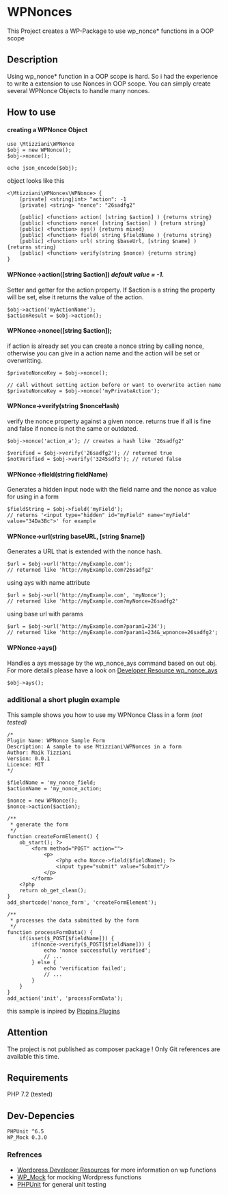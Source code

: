 # WPNonces

This Project creates a WP-Package to use wp_nonce* functions in a OOP scope

## Description

Using wp_nonce* function in a OOP scope is hard. So i had the experience to write a extension to use Nonces in OOP scope.
You can simply create several WPNonce Objects to handle many nonces.

## How to use

#### creating a WPNonce Object

    use \Mtizziani\WPNonce
    $obj = new WPNonce();
    $obj->nonce();
    
    echo json_encode($obj);
    
object looks like this

    <\Mtizziani\WPNonces\WPNonce> {
        [private] <string|int> "action": -1
        [private] <string> "nonce": "26sadfg2"
        
        [public] <function> action( [string $action] ) {returns string}
        [public] <function> nonce( [string $action] ) {return string}
        [public] <function> ays() {returns mixed}
        [public] <function> field( string $fieldName ) {returns string}
        [public] <function> url( string $baseUrl, [string $name] ) {returns string}
        [public] <function> verify(string $nonce) {returns string}
    }
    

#### WPNonce->action([string $action]) *default value = -1.*
Setter and getter for the action property. If $action is a string the property will be set, else it
returns the value of the action.

    $obj->action('myActionName');
    $actionResult = $obj->action();
    
#### WPNonce->nonce([string $action]);
if action is already set you can create a nonce string by calling nonce, otherwise you can give in a action name and the 
action will be set or overwritting.

    $privateNonceKey = $obj->nonce();
     
    // call without setting action before or want to overwrite action name
    $privateNonceKey = $obj->nonce('myPrivateAction');
    
#### WPNonce->verify(string $nonceHash)
verify the nonce property against a given nonce. returns true if all is fine and false if nonce is not the same
or outdated.

    $obj->nonce('action_a'); // creates a hash like '26sadfg2'
    
    $verified = $obj->verify('26sadfg2'); // returned true
    $notVerified = $obj->verify('3245sdf3'); // retured false
    
#### WPNonce->field(string fieldName)
Generates a hidden input node with the field name and the nonce as value for using in a form

    $fieldString = $obj->field('myField'); 
    // returns '<input type="hidden" id="myField" name="myField" value="34Da3Bc">' for example

#### WPNonce->url(string baseURL, [string $name])
Generates a URL that is extended with the nonce hash.

    $url = $obj->url('http://myExample.com');
    // returned like 'http://myExample.com?26sadfg2'
    
using ays with name attribute

    $url = $obj->url('http://myExample.com', 'myNonce');
    // returned like 'http://myExample.com?myNonce=26sadfg2'
    
using base url with params
    
    $url = $obj->url('http://myExample.com?param1=234');
    // returned like 'http://myExample.com?param1=234&_wpnonce=26sadfg2';
    
#### WPNonce->ays()  
Handles a ays message by the wp_nonce_ays command based on out obj. For more details please
have a look on [Developer Resource wp_nonce_ays](https://developer.wordpress.org/reference/functions/wp_nonce_ays/)

    $obj->ays();
    

### additional a short plugin example

This sample shows you how to use my WPNonce Class in a form *(not tested)*
    
    
    /*
    Plugin Name: WPNonce Sample Form
    Description: A sample to use Mtizziani\WPNonces in a form
    Author: Maik Tizziani
    Version: 0.0.1
    Licence: MIT
    */ 
     
    $fieldName = 'my_nonce_field;
    $actionName = 'my_nonce_action;
    
    $nonce = new WPNonce();
    $nonce->action($action);

    /**
     * generate the form
     */     
    function createFormElement() {
        ob_start(); ?>
            <form method="POST" action="">
                <p>
                    <?php echo Nonce->field($fieldName); ?>
                    <input type="submit" value="Submit"/>
                </p>
            </form>
        <?php
        return ob_get_clean();
    }
    add_shortcode('nonce_form', 'createFormElement');
     
    /**
     * processes the data submitted by the form
     */
    function processFormData() {
        if(isset($_POST[$fieldName])) {
            if(nonce->verify($_POST[$fieldName])) {
                echo 'nonce successfully verified';
                // ...
            } else {
                echo 'verification failed';
                // ...
            }  
        }
    }
    add_action('init', 'processFormData');
    
this sample is inpired by [Pippins Plugins](https://pippinsplugins.com/introduction-to-using-nonces-for-form-validation/)    


## Attention
The project is not published as composer package ! Only Git references are available this time.


## Requirements

PHP 7.2 (tested)


## Dev-Depencies
    PHPUnit ^6.5
    WP_Mock 0.3.0
 
  
### Refrences

- [Wordpress Developer Resources](https://developer.wordpress.org/?s=wp_nonce) for more information on wp functions
- [WP_Mock](https://github.com/10up/wp_mock) for mocking Wordpress functions
- [PHPUnit](https://phpunit.de/) for general unit testing
